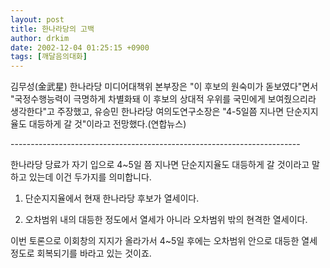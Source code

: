 ```yaml
---
layout: post
title: 한나라당의 고백
author: drkim
date: 2002-12-04 01:25:15 +0900
tags: [깨달음의대화]
---
```

김무성(金武星) 한나라당 미디어대책위 본부장은 "이 후보의 원숙미가 돋보였다"면서 "국정수행능력이 극명하게 차별화돼 이 후보의 상대적 우위를 국민에게 보여줬으리라 생각한다"고 주장했고, 유승민 한나라당 여의도연구소장은 "4-5일쯤 지나면 단순지지율도 대등하게 갈 것"이라고 전망했다.(연합뉴스)
  

  
\---\---\---\---\---\---\---\---\---\---\---\---\---\---\---\---\---\---\---\---\---\---\---\---
  

  
한나라당 당료가 자기 입으로 4~5일 쯤 지나면 단순지지율도 대등하게 갈 것이라고 말하고 있는데 이건 두가지를 의미합니다.
  

  
1. 단순지지율에서 현재 한나라당 후보가 열세이다.
  
2. 오차범위 내의 대등한 정도에서 열세가 아니라 오차범위 밖의 현격한 열세이다.
  

  
이번 토론으로 이회창의 지지가 올라가서 4~5일 후에는 오차범위 안으로 대등한 열세 정도로 회복되기를 바라고 있는 것이죠.